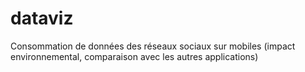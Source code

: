 # dataviz
Consommation de données des réseaux sociaux sur mobiles (impact environnemental, comparaison avec les autres applications)
